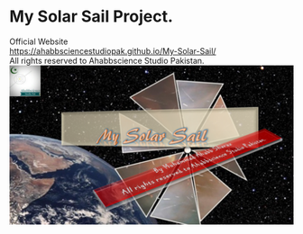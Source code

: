 # My Solar Sail Project.
Official Website<br>
https://ahabbsciencestudiopak.github.io/My-Solar-Sail/<br>
All rights reserved to Ahabbscience Studio Pakistan.
<img src="Slide1.PNG">

